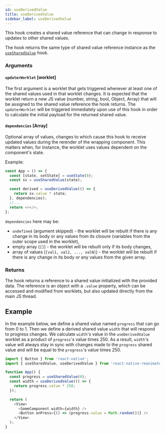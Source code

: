 ```yaml
---
id: useDerivedValue
title: useDerivedValue
sidebar_label: useDerivedValue
---
```


This hook creates a shared value reference that can change in response to updates to other shared values.

The hook returns the same type of shared value reference instance as the [`useSharedValue`](/docs/2.x/api/hooks/useSharedValue) hook.

### Arguments

#### `updaterWorklet` [worklet]

The first argument is a worklet that gets triggered whenever at least one of the shared values used in that worklet changes.
It is expected that the worklet return a new JS value (number, string, bool, Object, Array) that will be assigned to the shared value reference the hook returns.
The `updaterWorklet` will be triggered immediately upon use of this hook in order to calculate the initial payload for the returned shared value.

#### `dependencies` [Array]

Optional array of values, changes to which cause this hook to receive updated values during the rerender of the wrapping component. This matters when, for instance, the worklet uses values dependent on the component's state.

Example:

```js {7}
const App = () => {
  const [state, setState] = useState(0);
  const sv = useSharedValue(state);

  const derived = useDerivedValue(() => {
    return sv.value * state;
  }, dependencies);
  //...
  return <></>;
};
```

`dependencies` here may be:

- `undefined` (argument skipped) - the worklet will be rebuilt if there is any change in its body or any values from its closure (variables from the outer scope used in the worklet),
- empty array (`[]`) - the worklet will be rebuilt only if its body changes,
- array of values (`[val1, val2, ..., valN]`) - the worklet will be rebuilt if there is any change in its body or any values from the given array.

### Returns

The hook returns a reference to a shared value initialized with the provided data.
The reference is an object with a `.value` property, which can be accessed and modified from worklets, but also updated directly from the main JS thread.

## Example

In the example below, we define a shared value named `progress` that can go from 0 to 1.
Then we define a derived shared value `width` that will respond to progress changes.
We calculate `width`'s value in the `useDerivedValue` worklet as a product of `progress`'s value times 250.
As a result, `width`'s value will always stay in sync with changes made to the `progress` shared value and will be equal to the `progress`'s value times 250.

```js {6}
import { Button } from 'react-native';
import { useSharedValue, useDerivedValue } from 'react-native-reanimated';

function App() {
  const progress = useSharedValue(0);
  const width = useDerivedValue(() => {
    return progress.value * 250;
  });

  return (
    <View>
      <SomeComponent width={width} />
      <Button onPress={() => (progress.value = Math.random())} />
    </View>
  );
}
```
